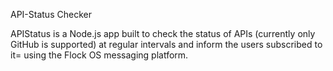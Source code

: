 API-Status Checker

APIStatus is a Node.js app built to check the status of APIs (currently only GitHub is supported) at regular intervals and inform the users subscribed to it= using the Flock OS messaging platform.

